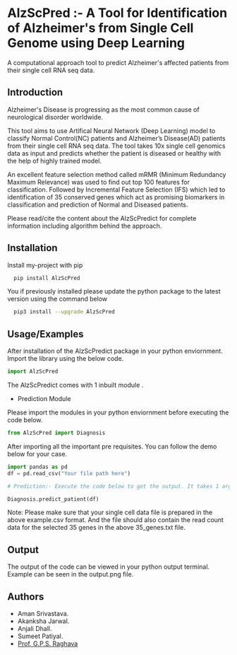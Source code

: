 
# AlzScPred :- A Tool for Identification of Alzheimer's from Single Cell Genome using Deep Learning

A computational approach tool to predict Alzheimer's affected patients from their single cell RNA seq data.


## Introduction

Alzheimer's Disease is progressing as the most common cause of neurological disorder worldwide. 

This tool aims to use Artifical Neural Network (Deep Learning) model to classify Normal Control(NC) patients and Alzheimer’s Disease(AD) patients from
their single cell RNA seq data. The tool takes 10x single cell genomics data as input and predicts whether the patient is diseased or healthy with the help of highly trained model.

An excellent feature selection method called mRMR (Minimum Redundancy Maximum Relevance) was used to find out top 100 features for classification. 
Followed by Incremental Feature Selection (IFS) which led to identification of 35 conserved genes which act as promising biomarkers
in classification and prediction of Normal and Diseased patients.

Please read/cite the content about the AlzScPredict for complete information including algorithm behind the approach.
## Installation

Install my-project with pip

```bash
  pip install AlzScPred
```
    
You if previously installed please update the python package to the latest version using the command below

```bash
  pip3 install --upgrade AlzScPred
```
## Usage/Examples

After installation of the AlzScPredict package in your python enviornment. Import the library using the below code.


```python
import AlzScPred
```
The AlzScPredict comes with 1 inbuilt module . 

- Prediction Module

Please import the modules in your python enviornment before executing the code below.

```python
from AlzScPred import Diagnosis

```

After importing all the important pre requisites. You can follow the demo below for your case.


```python
import pandas as pd
df = pd.read_csv("Your file path here")

# Prediction:- Execute the code below to get the output. It takes 1 argument i.e the dataframe with features in columns and rows as cells.

Diagnosis.predict_patient(df)

```

Note: Please make sure that your single cell data file is prepared in the above example.csv format. And the file should also contain the read count data for the selected 35 genes in the above 35_genes.txt file.

## Output

The output of the code can be viewed in your python output terminal. Example can be seen in the output.png file.
## Authors

- Aman Srivastava.
- Akanksha Jarwal. 
- Anjali Dhall.
- Sumeet Patiyal.
- [Prof. G.P.S. Raghava](https://www.github.com/octokatherine)
